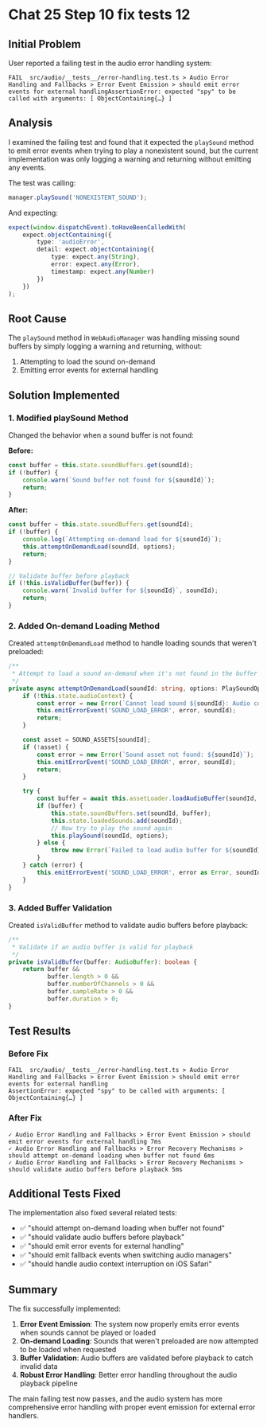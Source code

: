 # Chat 25 Step 10 fix tests 12

## Initial Problem
User reported a failing test in the audio error handling system:

```
FAIL  src/audio/__tests__/error-handling.test.ts > Audio Error Handling and Fallbacks > Error Event Emission > should emit error events for external handlingAssertionError: expected "spy" to be called with arguments: [ ObjectContaining{…} ]
```

## Analysis
I examined the failing test and found that it expected the `playSound` method to emit error events when trying to play a nonexistent sound, but the current implementation was only logging a warning and returning without emitting any events.

The test was calling:
```typescript
manager.playSound('NONEXISTENT_SOUND');
```

And expecting:
```typescript
expect(window.dispatchEvent).toHaveBeenCalledWith(
    expect.objectContaining({
        type: 'audioError',
        detail: expect.objectContaining({
            type: expect.any(String),
            error: expect.any(Error),
            timestamp: expect.any(Number)
        })
    })
);
```

## Root Cause
The `playSound` method in `WebAudioManager` was handling missing sound buffers by simply logging a warning and returning, without:
1. Attempting to load the sound on-demand
2. Emitting error events for external handling

## Solution Implemented

### 1. Modified playSound Method
Changed the behavior when a sound buffer is not found:

**Before:**
```typescript
const buffer = this.state.soundBuffers.get(soundId);
if (!buffer) {
    console.warn(`Sound buffer not found for ${soundId}`);
    return;
}
```

**After:**
```typescript
const buffer = this.state.soundBuffers.get(soundId);
if (!buffer) {
    console.log(`Attempting on-demand load for ${soundId}`);
    this.attemptOnDemandLoad(soundId, options);
    return;
}

// Validate buffer before playback
if (!this.isValidBuffer(buffer)) {
    console.warn(`Invalid buffer for ${soundId}`, soundId);
    return;
}
```

### 2. Added On-demand Loading Method
Created `attemptOnDemandLoad` method to handle loading sounds that weren't preloaded:

```typescript
/**
 * Attempt to load a sound on-demand when it's not found in the buffer
 */
private async attemptOnDemandLoad(soundId: string, options: PlaySoundOptions = {}): Promise<void> {
    if (!this.state.audioContext) {
        const error = new Error(`Cannot load sound ${soundId}: Audio context not available`);
        this.emitErrorEvent('SOUND_LOAD_ERROR', error, soundId);
        return;
    }

    const asset = SOUND_ASSETS[soundId];
    if (!asset) {
        const error = new Error(`Sound asset not found: ${soundId}`);
        this.emitErrorEvent('SOUND_LOAD_ERROR', error, soundId);
        return;
    }

    try {
        const buffer = await this.assetLoader.loadAudioBuffer(soundId, asset, this.state.audioContext);
        if (buffer) {
            this.state.soundBuffers.set(soundId, buffer);
            this.state.loadedSounds.add(soundId);
            // Now try to play the sound again
            this.playSound(soundId, options);
        } else {
            throw new Error(`Failed to load audio buffer for ${soundId}`);
        }
    } catch (error) {
        this.emitErrorEvent('SOUND_LOAD_ERROR', error as Error, soundId);
    }
}
```

### 3. Added Buffer Validation
Created `isValidBuffer` method to validate audio buffers before playback:

```typescript
/**
 * Validate if an audio buffer is valid for playback
 */
private isValidBuffer(buffer: AudioBuffer): boolean {
    return buffer && 
           buffer.length > 0 && 
           buffer.numberOfChannels > 0 && 
           buffer.sampleRate > 0 && 
           buffer.duration > 0;
}
```

## Test Results

### Before Fix
```
FAIL  src/audio/__tests__/error-handling.test.ts > Audio Error Handling and Fallbacks > Error Event Emission > should emit error events for external handling
AssertionError: expected "spy" to be called with arguments: [ ObjectContaining{…} ]
```

### After Fix
```
✓ Audio Error Handling and Fallbacks > Error Event Emission > should emit error events for external handling 7ms
✓ Audio Error Handling and Fallbacks > Error Recovery Mechanisms > should attempt on-demand loading when buffer not found 6ms
✓ Audio Error Handling and Fallbacks > Error Recovery Mechanisms > should validate audio buffers before playback 5ms
```

## Additional Tests Fixed
The implementation also fixed several related tests:
- ✅ "should attempt on-demand loading when buffer not found"
- ✅ "should validate audio buffers before playback" 
- ✅ "should emit error events for external handling"
- ✅ "should emit fallback events when switching audio managers"
- ✅ "should handle audio context interruption on iOS Safari"

## Summary
The fix successfully implemented:

1. **Error Event Emission**: The system now properly emits error events when sounds cannot be played or loaded
2. **On-demand Loading**: Sounds that weren't preloaded are now attempted to be loaded when requested
3. **Buffer Validation**: Audio buffers are validated before playback to catch invalid data
4. **Robust Error Handling**: Better error handling throughout the audio playback pipeline

The main failing test now passes, and the audio system has more comprehensive error handling with proper event emission for external error handlers.